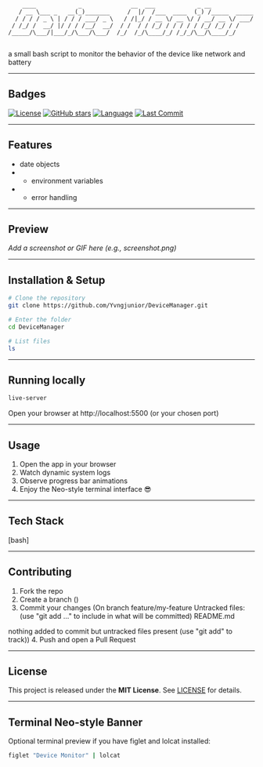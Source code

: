```
    ____            _              __  ___            _ __            
   / __ \___ _   __(_)_______     /  |/  /___  ____  (_) /_____  _____
  / / / / _ \ | / / / ___/ _ \   / /|_/ / __ \/ __ \/ / __/ __ \/ ___/
 / /_/ /  __/ |/ / / /__/  __/  / /  / / /_/ / / / / / /_/ /_/ / /    
/_____/\___/|___/_/\___/\___/  /_/  /_/\____/_/ /_/_/\__/\____/_/     
                                                                      
```

a small bash script to monitor the behavior of the device like network and battery

---

## Badges
[![License](https://img.shields.io/badge/license-MIT-blue.svg)](https://github.com/Yvngjunior/DeviceManager.git)
[![GitHub stars](https://img.shields.io/github/stars/Yvngjunior/DeviceManager.git?style=flat)](https://github.com/Yvngjunior/DeviceManager.git)
[![Language](https://img.shields.io/github/languages/top/Yvngjunior/DeviceManager.git?style=flat)](https://github.com/Yvngjunior/DeviceManager.git)
[![Last Commit](https://img.shields.io/github/last-commit/Yvngjunior/DeviceManager.git?style=flat)](https://github.com/Yvngjunior/DeviceManager.git)

---

## Features
- date objects
- - environment variables
- - error handling

---

## Preview
_Add a screenshot or GIF here (e.g., screenshot.png)_

---

## Installation & Setup

```bash
# Clone the repository
git clone https://github.com/Yvngjunior/DeviceManager.git

# Enter the folder
cd DeviceManager

# List files
ls
```

---

## Running locally

```bash
live-server
```

Open your browser at http://localhost:5500 (or your chosen port)

---

## Usage

1. Open the app in your browser
2. Watch dynamic system logs
3. Observe progress bar animations
4. Enjoy the Neo-style terminal interface 😎

---

## Tech Stack
[bash]

---

## Contributing

1. Fork the repo
2. Create a branch ()
3. Commit your changes (On branch feature/my-feature
Untracked files:
  (use "git add <file>..." to include in what will be committed)
	README.md

nothing added to commit but untracked files present (use "git add" to track))
4. Push and open a Pull Request

---

## License

This project is released under the **MIT License**. See [LICENSE](LICENSE) for details.

---

## Terminal Neo-style Banner

Optional terminal preview if you have figlet and lolcat installed:

```bash
figlet "Device Monitor" | lolcat
```

